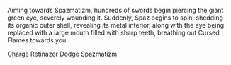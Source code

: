 Aiming towards Spazmatizm, hundreds of swords begin piercing the giant green eye, severely wounding it.  Suddenly, Spaz begins to spin, shedding its organic outer shell, revealing its metal interior, along with the eye being replaced with a large mouth filled with sharp teeth, breathing out Cursed Flames towards you.

[Charge Retinazer](./scene3A1e.md)
[Dodge Spazmatizm](./scene5A.md)